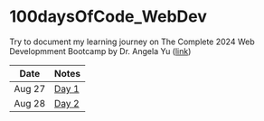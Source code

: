 # 100daysOfCode_WebDev
Try to document my learning journey on The Complete 2024 Web Developmment Bootcamp by Dr. Angela Yu ([link](https://www.udemy.com/course/the-complete-web-development-bootcamp/?couponCode=SKILLS4SALE))

| Date          | Notes    |
| ------------- | --------------- |
| Aug 27        | [Day 1](https://github.com/Chloezhu010/100daysOfCode_WebDev/blob/main/notes/day1.md) |
| Aug 28        | [Day 2](https://[github.com/Chloezhu010/100daysOfCode_WebDev/blob/main/notes/day1.md](https://github.com/Chloezhu010/100daysOfCode_WebDev/blob/main/day2/day2.md)) |
